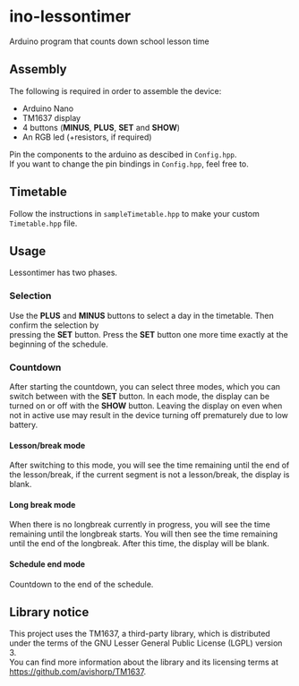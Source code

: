 # ino-lessontimer

Arduino program that counts down school lesson time

## Assembly

The following is required in order to assemble the device:

- Arduino Nano
- TM1637 display
- 4 buttons (**MINUS**, **PLUS**, **SET** and **SHOW**)
- An RGB led (+resistors, if required)

Pin the components to the arduino as descibed in `Config.hpp`.  
If you want to change the pin bindings in `Config.hpp`, feel free to.

## Timetable

Follow the instructions in `sampleTimetable.hpp` to make your custom `Timetable.hpp` file.

## Usage

Lessontimer has two phases.

### Selection

Use the **PLUS** and **MINUS** buttons to select a day in the timetable. Then confirm the selection by  
pressing the **SET** button. Press the **SET** button one more time exactly at the beginning of the schedule.

### Countdown

After starting the countdown, you can select three modes, which you can switch between with the **SET** button. In each mode, the display can be turned on or off with the **SHOW** button. Leaving the display on even when not in active use may result in the device turning off prematurely due to low battery.

#### Lesson/break mode

After switching to this mode, you will see the time remaining until the end of the lesson/break, if the current segment is not a lesson/break, the display is blank.

#### Long break mode

When there is no longbreak currently in progress, you will see the time remaining until the longbreak starts. You will then see the time remaining until the end of the longbreak. After this time, the display will be blank.

#### Schedule end mode

Countdown to the end of the schedule.

## Library notice

This project uses the TM1637, a third-party library, which is distributed under the terms of the GNU Lesser General Public License (LGPL) version 3.  
You can find more information about the library and its licensing terms at <https://github.com/avishorp/TM1637>.
